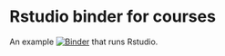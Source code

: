 # Rstudio binder for courses

An example [![Binder](https://mybinder.org/badge_logo.svg)](https://mybinder.org/v2/gh/karkman/binder_rstudio/main?urlpath=rstudio) that runs Rstudio.  
